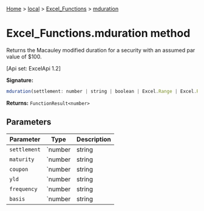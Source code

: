 [Home](./index) &gt; [local](local.md) &gt; [Excel\_Functions](local.excel_functions.md) &gt; [mduration](local.excel_functions.mduration.md)

# Excel\_Functions.mduration method

Returns the Macauley modified duration for a security with an assumed par value of $100. 

 \[Api set: ExcelApi 1.2\]

**Signature:**
```javascript
mduration(settlement: number | string | boolean | Excel.Range | Excel.RangeReference | Excel.FunctionResult<any>, maturity: number | string | boolean | Excel.Range | Excel.RangeReference | Excel.FunctionResult<any>, coupon: number | string | boolean | Excel.Range | Excel.RangeReference | Excel.FunctionResult<any>, yld: number | string | boolean | Excel.Range | Excel.RangeReference | Excel.FunctionResult<any>, frequency: number | string | boolean | Excel.Range | Excel.RangeReference | Excel.FunctionResult<any>, basis?: number | string | boolean | Excel.Range | Excel.RangeReference | Excel.FunctionResult<any>): FunctionResult<number>;
```
**Returns:** `FunctionResult<number>`

## Parameters

|  Parameter | Type | Description |
|  --- | --- | --- |
|  `settlement` | `number | string | boolean | Excel.Range | Excel.RangeReference | Excel.FunctionResult<any>` |  |
|  `maturity` | `number | string | boolean | Excel.Range | Excel.RangeReference | Excel.FunctionResult<any>` |  |
|  `coupon` | `number | string | boolean | Excel.Range | Excel.RangeReference | Excel.FunctionResult<any>` |  |
|  `yld` | `number | string | boolean | Excel.Range | Excel.RangeReference | Excel.FunctionResult<any>` |  |
|  `frequency` | `number | string | boolean | Excel.Range | Excel.RangeReference | Excel.FunctionResult<any>` |  |
|  `basis` | `number | string | boolean | Excel.Range | Excel.RangeReference | Excel.FunctionResult<any>` |  |

